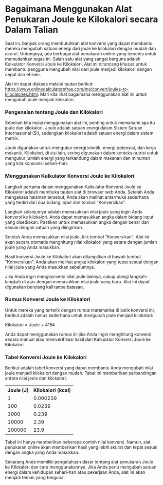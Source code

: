 Bagaimana Menggunakan Alat Penukaran Joule ke Kilokalori secara Dalam Talian
============================================================================

Saat ini, banyak orang membutuhkan alat konversi yang dapat membantu mereka mengubah satuan energi dari joule ke kilokalori dengan mudah dan akurat. Untungnya, ada berbagai alat penukaran online yang tersedia untuk memudahkan tugas ini. Salah satu alat yang sangat berguna adalah Kalkulator Konversi Joule ke Kilokalori. Alat ini dirancang khusus untuk membantu pengguna mengubah nilai dari joule menjadi kilokalori dengan cepat dan efisien.

Alat ini dapat diakses melalui tautan berikut: <https://www.onlinecalculatorsfree.com/ms/convert/joules-to-kilocalories.html>. Mari kita lihat bagaimana menggunakan alat ini untuk mengubah joule menjadi kilokalori.

### Pengenalan tentang Joule dan Kilokalori

Sebelum kita mulai menggunakan alat ini, penting untuk memahami apa itu joule dan kilokalori. Joule adalah satuan energi dalam Sistem Satuan Internasional (SI), sedangkan kilokalori adalah satuan energi dalam sistem metrik.

Joule digunakan untuk mengukur energi kinetik, energi potensial, dan kerja mekanik. Kilokalori, di sisi lain, sering digunakan dalam konteks nutrisi untuk mengukur jumlah energi yang terkandung dalam makanan dan minuman yang kita konsumsi sehari-hari.

### Menggunakan Kalkulator Konversi Joule ke Kilokalori

Langkah pertama dalam menggunakan Kalkulator Konversi Joule ke Kilokalori adalah membuka tautan alat di browser web Anda. Setelah Anda mengakses halaman tersebut, Anda akan melihat antarmuka sederhana yang terdiri dari dua bidang input dan tombol "Konversikan".

Langkah selanjutnya adalah memasukkan nilai joule yang ingin Anda konversi ke kilokalori. Anda dapat memasukkan angka dalam bidang input yang disediakan. Pastikan untuk memasukkan angka dengan benar dan sesuai dengan satuan yang diinginkan.

Setelah Anda memasukkan nilai joule, klik tombol "Konversikan". Alat ini akan secara otomatis menghitung nilai kilokalori yang setara dengan jumlah joule yang Anda masukkan.

Hasil konversi Joule ke Kilokalori akan ditampilkan di bawah tombol "Konversikan". Anda akan melihat angka kilokalori yang tepat sesuai dengan nilai joule yang Anda masukkan sebelumnya.

Jika Anda ingin mengkonversi nilai joule lainnya, cukup ulangi langkah-langkah di atas dengan memasukkan nilai joule yang baru. Alat ini dapat digunakan berulang kali tanpa batasan.

### Rumus Konversi Joule ke Kilokalori

Untuk mereka yang tertarik dengan rumus matematika di balik konversi ini, berikut adalah rumus sederhana untuk mengubah joule menjadi kilokalori:

Kilokalori = Joule ÷ 4184

Anda dapat menggunakan rumus ini jika Anda ingin menghitung konversi secara manual atau memverifikasi hasil dari Kalkulator Konversi Joule ke Kilokalori.

### Tabel Konversi Joule ke Kilokalori

Berikut adalah tabel konversi yang dapat membantu Anda mengubah nilai joule menjadi kilokalori dengan mudah. Tabel ini memberikan perbandingan antara nilai joule dan kilokalori.

<table><tr><th>Joule (J)</th><th>Kilokalori (kcal)</th></tr><tr><td>1</td><td>0.000239</td></tr><tr><td>100</td><td>0.0239</td></tr><tr><td>1000</td><td>0.239</td></tr><tr><td>10000</td><td>2.39</td></tr><tr><td>100000</td><td>23.9</td></tr></table>

Tabel ini hanya memberikan beberapa contoh nilai konversi. Namun, alat penukaran online akan memberikan hasil yang lebih akurat dan tepat sesuai dengan angka yang Anda masukkan.

Sekarang Anda memiliki pengetahuan dasar tentang alat penukaran Joule ke Kilokalori dan cara menggunakannya. Jika Anda perlu mengubah satuan energi dalam kehidupan sehari-hari atau pekerjaan Anda, alat ini akan menjadi teman yang berguna.